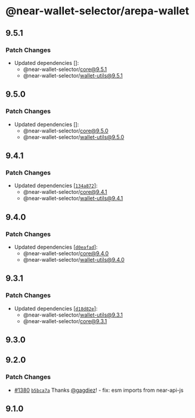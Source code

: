 # @near-wallet-selector/arepa-wallet

## 9.5.1

### Patch Changes

- Updated dependencies []:
  - @near-wallet-selector/core@9.5.1
  - @near-wallet-selector/wallet-utils@9.5.1

## 9.5.0

### Patch Changes

- Updated dependencies []:
  - @near-wallet-selector/core@9.5.0
  - @near-wallet-selector/wallet-utils@9.5.0

## 9.4.1

### Patch Changes

- Updated dependencies [[`134a872`](https://github.com/near/wallet-selector/commit/134a8723b938cdd922ddbf1eec528cdac7ae6c3e)]:
  - @near-wallet-selector/core@9.4.1
  - @near-wallet-selector/wallet-utils@9.4.1

## 9.4.0

### Patch Changes

- Updated dependencies [[`d0eafad`](https://github.com/near/wallet-selector/commit/d0eafad960b1ccfc190224e32cc181bae1cd77bb)]:
  - @near-wallet-selector/core@9.4.0
  - @near-wallet-selector/wallet-utils@9.4.0

## 9.3.1

### Patch Changes

- Updated dependencies [[`d18d82e`](https://github.com/near/wallet-selector/commit/d18d82e852f71489e3051653ac07f66cd78912d3)]:
  - @near-wallet-selector/wallet-utils@9.3.1
  - @near-wallet-selector/core@9.3.1

## 9.3.0

## 9.2.0

### Patch Changes

- [#1380](https://github.com/near/wallet-selector/pull/1380) [`b5bca7a`](https://github.com/near/wallet-selector/commit/b5bca7a66484686fad7c975b53b25fdd714421f5) Thanks [@gagdiez](https://github.com/gagdiez)! - fix: esm imports from near-api-js

## 9.1.0

